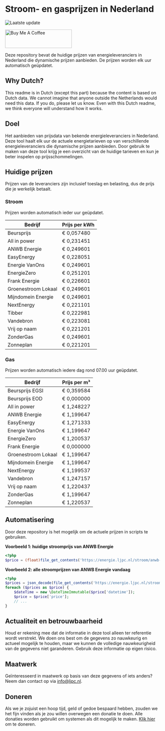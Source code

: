 # Stroom- en gasprijzen in Nederland

![Laatste update](https://img.shields.io/badge/laatste%20update-2024--06--05%2000%3A00%20CET-brightgreen)

<a href="https://www.buymeacoffee.com/Lars-" target="_blank"><img src="https://cdn.buymeacoffee.com/buttons/v2/default-orange.png" alt="Buy Me A Coffee" height="60" style="height: 60px !important;width: 217px !important;" ></a>

Deze repository bevat de huidige prijzen van energieleveranciers in Nederland die dynamische prijzen aanbieden. De prijzen worden elk uur automatisch geüpdatet.

## Why Dutch?

This readme is in Dutch (except this part) because the content is based on Dutch data. We cannot imagine that anyone outside the Netherlands would need this data. If you do, please let us know. Even with this Dutch readme, we think
everyone will understand how it works.

## Doel

Het aanbieden van prijsdata van bekende energieleveranciers in Nederland. Deze tool haalt elk uur de actuele energietarieven op van verschillende energieleveranciers die dynamische prijzen aanbieden. Door gebruik te maken van deze tool
krijg je een overzicht van de huidige tarieven en kun je beter inspelen op prijsschommelingen.

## Huidige prijzen

Prijzen van de leveranciers zijn inclusief toeslag en belasting, dus de prijs die je werkelijk betaalt.

### Stroom

Prijzen worden automatisch ieder uur geüpdatet.

 Bedrijf | Prijs per kWh 
---------|---------------
Beursprijs | € 0,057480
All in power | € 0,231451
ANWB Energie | € 0,249601
EasyEnergy | € 0,228051
Energie VanOns | € 0,249601
EnergieZero | € 0,251201
Frank Energie | € 0,226601
Groenestroom Lokaal | € 0,249601
Mijndomein Energie | € 0,249601
NextEnergy | € 0,221101
Tibber | € 0,222981
Vandebron | € 0,223081
Vrij op naam | € 0,221201
ZonderGas | € 0,249601
Zonneplan | € 0,221201


### Gas

Prijzen worden automatisch iedere dag rond 07.00 uur geüpdatet.

 Bedrijf | Prijs per m³ 
---------|--------------
Beursprijs EGSI | € 0,359584
Beursprijs EOD | € 0,000000
All in power | € 1,248227
ANWB Energie | € 1,199647
EasyEnergy | € 1,271333
Energie VanOns | € 1,199647
EnergieZero | € 1,200537
Frank Energie | € 0,000000
Groenestroom Lokaal | € 1,199647
Mijndomein Energie | € 1,199647
NextEnergy | € 1,199537
Vandebron | € 1,247157
Vrij op naam | € 1,220437
ZonderGas | € 1,199647
Zonneplan | € 1,220537


## Automatisering

Door deze repository is het mogelijk om de actuele prijzen in scripts te gebruiken.

**Voorbeeld 1: huidige stroomprijs van ANWB Energie**

```php
<?php
$price = (float)file_get_contents('https://energie.ljpc.nl/stroom/anwb-energie-nu.txt');

```

**Voorbeeld 2: alle stroomprijzen van ANWB Energie vandaag**

```php
<?php
$prices = json_decode(file_get_contents('https://energie.ljpc.nl/stroom/all-in-power-vandaag.json'),true);
foreach ($prices as $price) {
    $dateTime = new \DateTimeImmutable($price['datetime']);
    $price = $price['price'];
    // ...
}
```

## Actualiteit en betrouwbaarheid

Houd er rekening mee dat de informatie in deze tool alleen ter referentie wordt verstrekt. We doen ons best om de gegevens zo nauwkeurig en actueel mogelijk te houden, maar we kunnen de volledige nauwkeurigheid van de gegevens niet
garanderen. Gebruik deze informatie op eigen risico.

## Maatwerk

Geïnteresseerd in maatwerk op basis van deze gegevens of iets anders? Neem dan contact op
via [info@ljpc.nl](mailto:info@ljpc.nl?subject=Energie%20prijzen).

## Doneren

Als we je zojuist een hoop tijd, geld of gedoe bespaard hebben, zouden we het fijn vinden als je zou willen overwegen een
donatie te doen. Alle donaties worden gebruikt om systemen als dit mogelijk te
maken. [Klik hier](https://www.buymeacoffee.com/Lars-) om te doneren.
